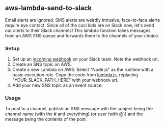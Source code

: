 ## aws-lambda-send-to-slack

Email alerts are ignored, SMS alerts are weirdly intrusive, face-to-face alerts require eye contact. Since all of the cool kids are on Slack now, let's send our alerts to their Slack channels! This lambda function takes messages from an AWS SNS queue and forwards them to the channels of your choice.

### Setup

1. Set up an [incoming webhook](https://api.slack.com/incoming-webhooks) on your Slack team. Note the webhook url.
1. Create an SNS topic on AWS.
2. Create a new Lambda on AWS. Select "Node.js" as the runtime with a basic execution role. Copy the code from [lambda.js](lambda.js), replacing "YOUR_SLACK_PATH_HERE" with your webhook url.
3. Add your new SNS topic as an event source.

### Usage

To post to a channel, publish an SNS message with the subject being the channel name (with the # and everything) (or user (with @)) and the message being the contents of the post.
